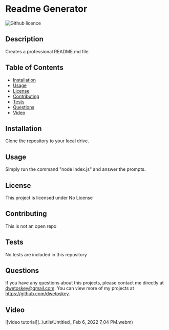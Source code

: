 # Readme Generator
  ![Github licence](http://img.shields.io/badge/license-No-License-blue.svg)
  
  ## Description 
  Creates a professional README.md file.
  ## Table of Contents
  * [Installation](#installation)
  * [Usage](#usage)
  * [License](#license)
  * [Contributing](#contributing)
  * [Tests](#tests)
  * [Questions](#questions)
  * [Video](#video)
  
  ## Installation 
  Clone the repository to your local drive.
  ## Usage 
  Simply run the command "node index.js" and answer the prompts.
  ## License 
  This project is licensed under No License
  ## Contributing 
  This is not an open repo
  ## Tests
  No tests are included in this repository
  ## Questions
  If you have any questions about this projects, please contact me directly at dwetoskey@gmail.com. You can view more of my projects at https://github.com/dwetoskey.
  ## Video
  ![video tutorial](..\utils\Untitled_ Feb 6, 2022 7_04 PM.webm)